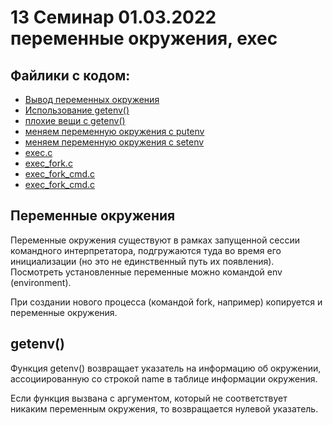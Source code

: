 # 13 Семинар 01.03.2022 переменные окружения, exec

## Файлики с кодом:

* [Вывод переменных окружения](envp.c)
* [Использование getenv()](getenv.c)
* [плохие вещи с getenv()](getenv_test.c)
* [меняем переменную окружения с putenv](putenv.c)
* [меняем переменную окружения с setenv](setenv.c)
* [exec.c](exec.c)
* [exec_fork.c](exec_fork.c)
* [exec_fork_cmd.c](exec_fork_cmd.c)
* [exec_fork_cmd.c](exec_fork_cmd.c)



## Переменные окружения
Переменные окружения существуют в рамках запущенной сессии командного интерпретатора, подгружаются туда во время его инициализации (но это не единственный путь их появления). Посмотреть установленные переменные можно командой env (environment). 

При создании нового процесса (командой fork, например) копируется и переменные окружения.

## getenv()
Функция getenv() возвращает указатель на информацию об окружении, ассоциированную со строкой name в таблице информации окружения. 

Если функция вызвана с аргументом, который не соответствует никаким переменным окружения, то возвращается нулевой указатель.

